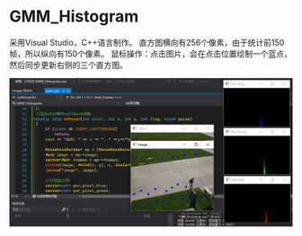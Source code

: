# GMM_Histogram
采用Visual Studio，C++语言制作。
直方图横向有256个像素，由于统计前150帧，所以纵向有150个像素。
鼠标操作：点击图片，会在点击位置绘制一个蓝点，然后同步更新右侧的三个直方图。

![](display.png)
